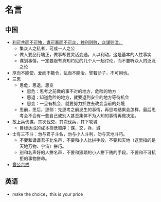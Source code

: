 # 名言

## 中国
* [利可共而不可独，谋可寡而不可众，独利则败，众谋则泄。](http://www.xinfajia.net/14206.html)
  * 集众人之私者，可成一人之公
  * 做人要品行端正，做事却要灵活变通。人以利动，这是基本的人性事实
  * 谋划事情，一定要跟有真知灼见的几个人一起讨论，而不要听众人的泛泛之论
* 厚而不能使，爱而不能令，乱而不能治，譬若骄子，不可用也。
* 三思
  * 思危，思退，思变
    * 思危：思考之前做的事不对的地方，危险的地方
    * 思退：知道危险的地方，就要退到安全的地方等待机会
    * 思变：一旦有机会，就要努力抓住去改变当前的处境
  * 思前，思后，思侧：先思考之前发生的事情，再思考结果会怎样，最后思考会不会有一些自己或别人甚至集体不为人知的事情再做决定。
* 故上兵伐谋，其次伐交，其次伐兵，其下攻城
  * 目标达成的成本高低顺序：谋，交，兵，城
* 士有三不斗：勿与君子斗名，勿与小人斗利，勿与天地斗巧。
  * 不要和谦谦君子比名声，不要和小人比拼手段，不要和天地（这里指的是天地万物、宇宙）拼巧。
  * 别和名声好的人拼名声，不要和猥琐的小人拼下贱的手段，不要和不可抗拒的事物拼命。
* [曾公六戒](http://www.xinfajia.net/14428.html)

## 英语
* make the choice，this is your price
